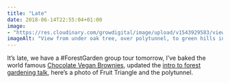 ```yaml
---
title: "Late"
date: 2018-06-14T22:55:04+01:00
image: 
- "https://res.cloudinary.com/growdigital/image/upload/v1543929583/view-42802795151.jpg"
imageAlt: "View from under oak tree, over polytunnel, to green hills in background"
---
```


It’s late, we have a #ForestGarden group tour tomorrow, I’ve baked the world famous [Chocolate Vegan Brownies](http://simp.ly/publish/L624C8), updated the [intro to forest gardening talk](https://www.forestgarden.wales/talks/intro/#1), here’s a photo of Fruit Triangle and the polytunnel. 
